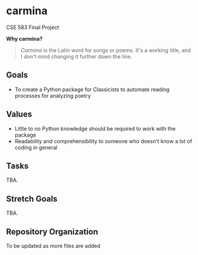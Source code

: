 # carmina
CSE 583 Final Project

**Why carmina?**
> *Carmina* is the Latin word for songs or poems. It's a working title, and I don't mind changing it further down the line.

## Goals
- To create a Python package for Classicists to automate reading processes for analyzing poetry

## Values
- Little to no Python knowledge should be required to work with the package
- Readability and comprehensibility to someone who doesn't know a lot of coding in general

## Tasks
TBA.

## Stretch Goals
TBA.

## Repository Organization
To be updated as more files are added

